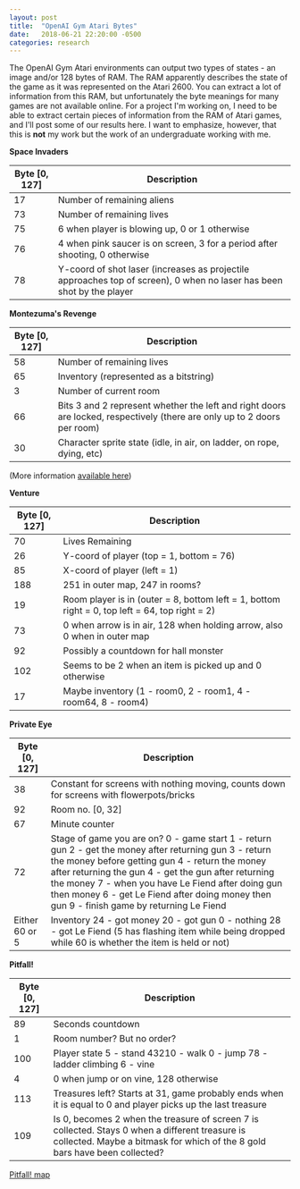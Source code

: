 ```yaml
---
layout: post
title:  "OpenAI Gym Atari Bytes"
date:   2018-06-21 22:20:00 -0500
categories: research
---
```


The OpenAI Gym Atari environments can output two types of states - an image and/or 128 bytes of RAM. The RAM apparently describes the state of the game as it was represented on the Atari 2600. You can extract a lot of information from this RAM, but unfortunately the byte meanings for many games are not available online. For a project I'm working on, I need to be able to extract certain pieces of information from the RAM of Atari games, and I'll post some of our results here. I want to emphasize, however, that this is **not** my work but the work of an undergraduate working with me. 



**Space Invaders**

| Byte [0, 127] | Description |
|-----------|--------|
| 17 | Number of remaining aliens |
| 73 | Number of remaining lives |
| 75 | 6 when player is blowing up, 0 or 1 otherwise |
| 76 | 4 when pink saucer is on screen, 3 for a period after shooting, 0 otherwise |
| 78 | Y-coord of shot laser (increases as projectile approaches top of screen), 0 when no laser has been shot by the player |

**Montezuma's Revenge**

| Byte [0, 127] | Description |
|-----------|--------|
| 58 | Number of remaining lives |
| 65 | Inventory (represented as a bitstring) |
|  3 | Number of current room |
| 66 | Bits 3 and 2 represent whether the left and right doors are locked, respectively (there are only up to 2 doors per room) |
| 30 | Character sprite state (idle, in air, on ladder, on rope, dying, etc) |


(More information [available here](https://repositori.upf.edu/bitstream/handle/10230/30867/Garriga_2016.pdf?sequence=1&isAllowed=y))

**Venture**

| Byte [0, 127] | Description |
|-------|--------|
| 70 | Lives Remaining |
| 26 | Y-coord of player (top = 1, bottom = 76) |
| 85 | X-coord of player (left = 1) |
| 188 | 251 in outer map, 247 in rooms? |
| 19 | Room player is in (outer = 8, bottom left = 1, bottom right = 0, top left = 64, top right = 2) |
| 73 | 0 when arrow is in air, 128 when holding arrow, also 0 when in outer map |
| 92 | Possibly a countdown for hall monster |
| 102 | Seems to be 2 when an item is picked up and 0 otherwise |
| 17 | Maybe inventory (1 - room0, 2 - room1, 4 - room64, 8 - room4)

**Private Eye**

| Byte [0, 127] | Description |
|-------|--------|
| 38 | Constant for screens with nothing moving, counts down for screens with flowerpots/bricks |
| 92 | Room no. [0, 32] |
| 67 | Minute counter |
| 72 | Stage of game you are on? 0 - game start 1 - return gun 2 - get the money after returning gun 3 - return the money before getting gun 4 - return the money after returning the gun 4 - get the gun after returning the money 7 - when you have Le Fiend after doing gun then money 6 - get Le Fiend after doing money then gun 9 - finish game by returning Le Fiend |
| Either 60 or 5 | Inventory 24 - got money 20 - got gun 0 - nothing 28 - got Le Fiend (5 has flashing item while being dropped while 60 is whether the item is held or not) |

**Pitfall!**

| Byte [0, 127] | Description |
|-------|--------|
| 89 | Seconds countdown |
|  1 | Room number? But no order? |
| 100| Player state 5 - stand 43210 - walk 0 - jump 78 - ladder climbing 6 - vine |
|  4 | 0 when jump or on vine, 128 otherwise |
| 113| Treasures left? Starts at 31, game probably ends when it is equal to 0 and player picks up the last treasure |
| 109| Is 0, becomes 2 when the treasure of screen 7 is collected. Stays 0 when a different treasure is collected. Maybe a bitmask for which of the 8 gold bars have been collected? |


[Pitfall! map](http://pitfallharry.tripod.com/MapRoom/PitfallMap.html 
)